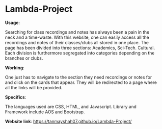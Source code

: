 # Lambda-Project

**Usage**: 

Searching for class recordings and notes has always been a pain in the neck and a time-waste. With this website, one can easily access all the recordings and notes of their classes/clubs all stored in one place. 
The page has been divided into three sections: Academics, Sci-Tech. Cultural. Each division is furthermore segregated into categories depending on the branches or clubs.

**Working**: 

One just has to navigate to the section they need recordings or notes for and click on the cards that appear. They will be redirected to a page where all the links will be provided.

**Specifics**: 

The languages used are CSS, HTML, and Javascript. Library and Framework include AOS and Bootstrap. 

**Website link**: https://tanmayshah07.github.io/Lambda-Project/


